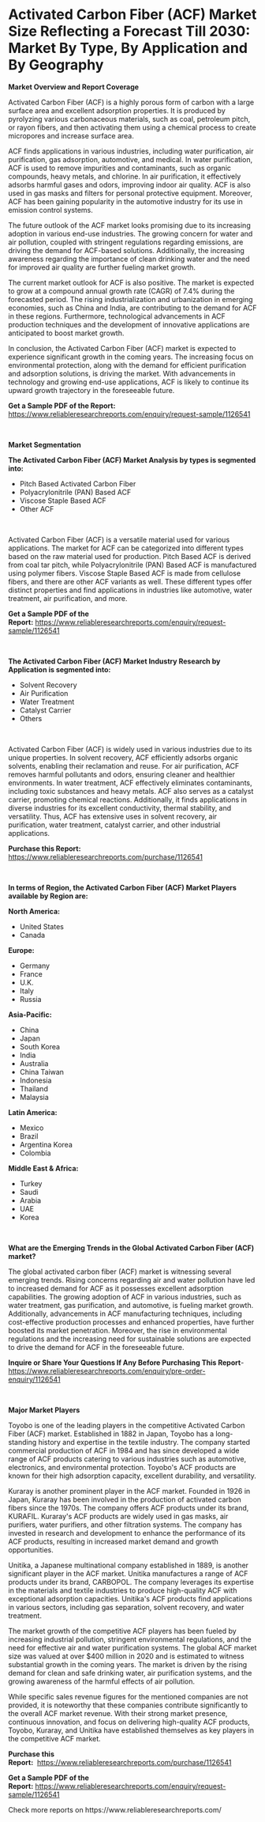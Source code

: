 <p><h1>Activated Carbon Fiber (ACF) Market Size Reflecting a Forecast Till 2030: Market By Type, By Application and By Geography</h1></p><p><strong>Market Overview and Report Coverage</strong></p>
<p><p>Activated Carbon Fiber (ACF) is a highly porous form of carbon with a large surface area and excellent adsorption properties. It is produced by pyrolyzing various carbonaceous materials, such as coal, petroleum pitch, or rayon fibers, and then activating them using a chemical process to create micropores and increase surface area.</p><p>ACF finds applications in various industries, including water purification, air purification, gas adsorption, automotive, and medical. In water purification, ACF is used to remove impurities and contaminants, such as organic compounds, heavy metals, and chlorine. In air purification, it effectively adsorbs harmful gases and odors, improving indoor air quality. ACF is also used in gas masks and filters for personal protective equipment. Moreover, ACF has been gaining popularity in the automotive industry for its use in emission control systems.</p><p>The future outlook of the ACF market looks promising due to its increasing adoption in various end-use industries. The growing concern for water and air pollution, coupled with stringent regulations regarding emissions, are driving the demand for ACF-based solutions. Additionally, the increasing awareness regarding the importance of clean drinking water and the need for improved air quality are further fueling market growth.</p><p>The current market outlook for ACF is also positive. The market is expected to grow at a compound annual growth rate (CAGR) of 7.4% during the forecasted period. The rising industrialization and urbanization in emerging economies, such as China and India, are contributing to the demand for ACF in these regions. Furthermore, technological advancements in ACF production techniques and the development of innovative applications are anticipated to boost market growth.</p><p>In conclusion, the Activated Carbon Fiber (ACF) market is expected to experience significant growth in the coming years. The increasing focus on environmental protection, along with the demand for efficient purification and adsorption solutions, is driving the market. With advancements in technology and growing end-use applications, ACF is likely to continue its upward growth trajectory in the foreseeable future.</p></p>
<p><strong>Get a Sample PDF of the Report:</strong> <a href="https://www.reliableresearchreports.com/enquiry/request-sample/1126541">https://www.reliableresearchreports.com/enquiry/request-sample/1126541</a></p>
<p>&nbsp;</p>
<p><strong>Market Segmentation</strong></p>
<p><strong>The Activated Carbon Fiber (ACF) Market Analysis by types is segmented into:</strong></p>
<p><ul><li>Pitch Based Activated Carbon Fiber</li><li>Polyacrylonitrile (PAN) Based ACF</li><li>Viscose Staple Based ACF</li><li>Other ACF</li></ul></p>
<p>&nbsp;</p>
<p><p>Activated Carbon Fiber (ACF) is a versatile material used for various applications. The market for ACF can be categorized into different types based on the raw material used for production. Pitch Based ACF is derived from coal tar pitch, while Polyacrylonitrile (PAN) Based ACF is manufactured using polymer fibers. Viscose Staple Based ACF is made from cellulose fibers, and there are other ACF variants as well. These different types offer distinct properties and find applications in industries like automotive, water treatment, air purification, and more.</p></p>
<p><strong>Get a Sample PDF of the Report:</strong>&nbsp;<a href="https://www.reliableresearchreports.com/enquiry/request-sample/1126541">https://www.reliableresearchreports.com/enquiry/request-sample/1126541</a></p>
<p>&nbsp;</p>
<p><strong>The Activated Carbon Fiber (ACF) Market Industry Research by Application is segmented into:</strong></p>
<p><ul><li>Solvent Recovery</li><li>Air Purification</li><li>Water Treatment</li><li>Catalyst Carrier</li><li>Others</li></ul></p>
<p>&nbsp;</p>
<p><p>Activated Carbon Fiber (ACF) is widely used in various industries due to its unique properties. In solvent recovery, ACF efficiently adsorbs organic solvents, enabling their reclamation and reuse. For air purification, ACF removes harmful pollutants and odors, ensuring cleaner and healthier environments. In water treatment, ACF effectively eliminates contaminants, including toxic substances and heavy metals. ACF also serves as a catalyst carrier, promoting chemical reactions. Additionally, it finds applications in diverse industries for its excellent conductivity, thermal stability, and versatility. Thus, ACF has extensive uses in solvent recovery, air purification, water treatment, catalyst carrier, and other industrial applications.</p></p>
<p><strong>Purchase this Report:</strong>&nbsp; <a href="https://www.reliableresearchreports.com/purchase/1126541">https://www.reliableresearchreports.com/purchase/1126541</a></p>
<p>&nbsp;</p>
<p><strong>In terms of Region, the Activated Carbon Fiber (ACF) Market Players available by Region are:</strong></p>
<p>
    <p> <strong> North America: </strong>
        <ul>
            <li>United States</li>
            <li>Canada</li>
        </ul>
        </p> 
    <p> <strong> Europe: </strong>
        <ul>
            <li>Germany</li>
            <li>France</li>
            <li>U.K.</li>
            <li>Italy</li>
            <li>Russia</li>
        </ul>
        </p> 
    <p> <strong> Asia-Pacific: </strong>
        <ul>
            <li>China</li>
            <li>Japan</li>
            <li>South Korea</li>
            <li>India</li>
            <li>Australia</li>
            <li>China Taiwan</li>
            <li>Indonesia</li>
            <li>Thailand</li>
            <li>Malaysia</li>
        </ul>
        </p> 
    <p> <strong> Latin America: </strong>
        <ul>
            <li>Mexico</li>
            <li>Brazil</li>
            <li>Argentina Korea</li>
            <li>Colombia</li>
        </ul>
        </p> 
    <p> <strong> Middle East & Africa: </strong>
        <ul>
            <li>Turkey</li>
            <li>Saudi</li>
            <li>Arabia</li>
            <li>UAE</li>
            <li>Korea</li>
        </ul>
    </p>
    </p>
<p>&nbsp;</p>
<p><strong>What are the Emerging Trends in the Global Activated Carbon Fiber (ACF) market?</strong></p>
<p><p>The global activated carbon fiber (ACF) market is witnessing several emerging trends. Rising concerns regarding air and water pollution have led to increased demand for ACF as it possesses excellent adsorption capabilities. The growing adoption of ACF in various industries, such as water treatment, gas purification, and automotive, is fueling market growth. Additionally, advancements in ACF manufacturing techniques, including cost-effective production processes and enhanced properties, have further boosted its market penetration. Moreover, the rise in environmental regulations and the increasing need for sustainable solutions are expected to drive the demand for ACF in the foreseeable future.</p></p>
<p><strong>Inquire or Share Your Questions If Any Before Purchasing This Report</strong>- <a href="https://www.reliableresearchreports.com/enquiry/pre-order-enquiry/1126541">https://www.reliableresearchreports.com/enquiry/pre-order-enquiry/1126541</a></p>
<p>&nbsp;</p>
<p><strong>Major Market Players</strong></p>
<p><p>Toyobo is one of the leading players in the competitive Activated Carbon Fiber (ACF) market. Established in 1882 in Japan, Toyobo has a long-standing history and expertise in the textile industry. The company started commercial production of ACF in 1984 and has since developed a wide range of ACF products catering to various industries such as automotive, electronics, and environmental protection. Toyobo's ACF products are known for their high adsorption capacity, excellent durability, and versatility.</p><p>Kuraray is another prominent player in the ACF market. Founded in 1926 in Japan, Kuraray has been involved in the production of activated carbon fibers since the 1970s. The company offers ACF products under its brand, KURAFIL. Kuraray's ACF products are widely used in gas masks, air purifiers, water purifiers, and other filtration systems. The company has invested in research and development to enhance the performance of its ACF products, resulting in increased market demand and growth opportunities.</p><p>Unitika, a Japanese multinational company established in 1889, is another significant player in the ACF market. Unitika manufactures a range of ACF products under its brand, CARBOPOL. The company leverages its expertise in the materials and textile industries to produce high-quality ACF with exceptional adsorption capacities. Unitika's ACF products find applications in various sectors, including gas separation, solvent recovery, and water treatment.</p><p>The market growth of the competitive ACF players has been fueled by increasing industrial pollution, stringent environmental regulations, and the need for effective air and water purification systems. The global ACF market size was valued at over $400 million in 2020 and is estimated to witness substantial growth in the coming years. The market is driven by the rising demand for clean and safe drinking water, air purification systems, and the growing awareness of the harmful effects of air pollution.</p><p>While specific sales revenue figures for the mentioned companies are not provided, it is noteworthy that these companies contribute significantly to the overall ACF market revenue. With their strong market presence, continuous innovation, and focus on delivering high-quality ACF products, Toyobo, Kuraray, and Unitika have established themselves as key players in the competitive ACF market.</p></p>
<p><strong>Purchase this Report:</strong>&nbsp;&nbsp;<a href="https://www.reliableresearchreports.com/purchase/1126541">https://www.reliableresearchreports.com/purchase/1126541</a></p>
<p></p>
<p><strong>Get a Sample PDF of the Report:</strong>&nbsp;<a href="https://www.reliableresearchreports.com/enquiry/request-sample/1126541">https://www.reliableresearchreports.com/enquiry/request-sample/1126541</a></p>
<p>Check more reports on https://www.reliableresearchreports.com/</p>